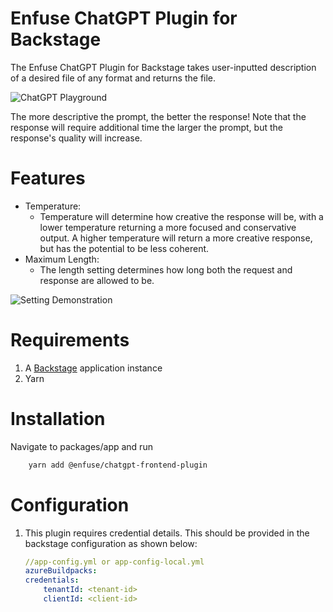 # Enfuse ChatGPT Plugin for Backstage
The Enfuse ChatGPT Plugin for Backstage takes user-inputted description of a desired file of any format and returns the file.

![ChatGPT Playground](https://github.com/enfuse/enfuse-backstage/blob/8ad2efbe5bccdda8c6a31ed4f4049702f32b4fa3/docs/Frontpage.png)

The more descriptive the prompt, the better the response! Note that the response will require additional time the larger the prompt, but the response's quality will increase.

# Features
* Temperature:
    * Temperature will determine how creative the response will be, with a lower temperature returning a more focused and conservative output. A higher temperature will return a more creative response, but has the potential to be less coherent. 
* Maximum Length:    
    * The length setting determines how long both the request and response are allowed to be.

![Setting Demonstration](https://github.com/enfuse/enfuse-backstage/blob/8ad2efbe5bccdda8c6a31ed4f4049702f32b4fa3/docs/settings.png)

# Requirements
1. A [Backstage](https://backstage.io/docs/getting-started/) application instance
2. Yarn

# Installation
Navigate to packages/app and run
```sh
    yarn add @enfuse/chatgpt-frontend-plugin
```


# Configuration

1. This plugin requires credential details. This should be provided in the backstage configuration as shown below:

    ```yml
    //app-config.yml or app-config-local.yml
    azureBuildpacks:
    credentials:
        tenantId: <tenant-id>
        clientId: <client-id>
    ```
